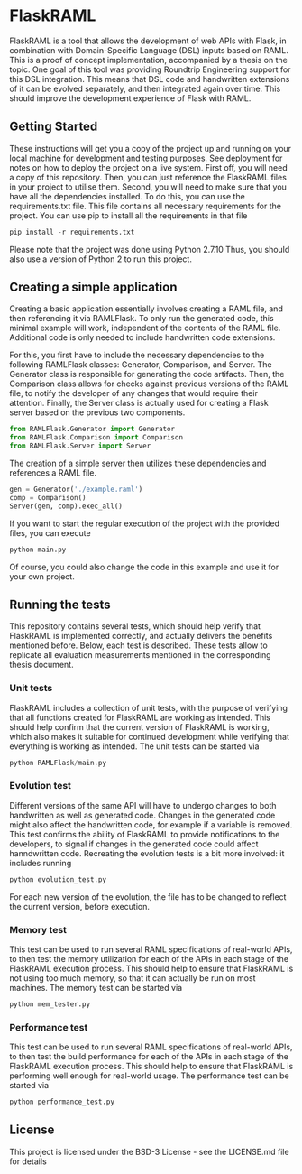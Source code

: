 # FlaskRAML
FlaskRAML is a tool that allows the development of web APIs with Flask, in combination with Domain-Specific Language (DSL) inputs based on RAML. This is a proof of concept implementation, accompanied by a thesis on the topic. One goal of this tool was providing Roundtrip Engineering support for this DSL integration. This means that DSL code and handwritten extensions of it can be evolved separately, and then integrated again over time. This should improve the development experience of Flask with RAML.

## Getting Started
These instructions will get you a copy of the project up and running on your local machine for development and testing purposes. See deployment for notes on how to deploy the project on a live system. First off, you will need a copy of this repository. Then, you can just reference the FlaskRAML files in your project to utilise them. Second, you will need to make sure that you have all the dependencies installed. To do this, you can use the requirements.txt file. This file contains all necessary requirements for the project. You can use pip to install all the requirements in that file
``` python
pip install -r requirements.txt
```
Please note that the project was done using Python 2.7.10 Thus, you should also use a version of Python 2 to run this project.

## Creating a simple application
Creating a basic application essentially involves creating a RAML file, and then referencing it via RAMLFlask. To only run the generated code, this minimal example will work, independent of the contents of the RAML file. Additional code is only needed to include handwritten code extensions.

For this, you first have to include the necessary dependencies to the following RAMLFlask classes: Generator, Comparison, and Server. The Generator class is responsible for generating the code artifacts. Then, the Comparison class allows for checks against previous versions of the RAML file, to notify the developer of any changes that would require their attention. Finally, the Server class is actually used for creating a Flask server based on the previous two components.
``` python
from RAMLFlask.Generator import Generator
from RAMLFlask.Comparison import Comparison
from RAMLFlask.Server import Server
```
The creation of a simple server then utilizes these dependencies and references a RAML file.
``` python
gen = Generator('./example.raml')
comp = Comparison()
Server(gen, comp).exec_all()
```

If you want to start the regular execution of the project with the provided files, you can execute
``` python
python main.py
```
Of course, you could also change the code in this example and use it for your own project.

## Running the tests
This repository contains several tests, which should help verify that FlaskRAML is implemented correctly, and actually delivers the benefits mentioned before. Below, each test is described. These tests allow to replicate all evaluation measurements mentioned in the corresponding thesis document.

### Unit tests
FlaskRAML includes a collection of unit tests, with the purpose of verifying that all functions created for FlaskRAML are working as intended. This should help confirm that the current version of FlaskRAML is working, which also makes it suitable for continued development while verifying that everything is working as intended. The unit tests can be started via
``` python
python RAMLFlask/main.py
```

### Evolution test
Different versions of the same API will have to undergo changes to both handwritten as well as generated code. Changes in the generated code might also affect the handwritten code, for example if a variable is removed. This test confirms the ability of FlaskRAML to provide notifications to the developers, to signal if changes in the generated code could affect hanndwritten code. Recreating the evolution tests is a bit more involved: it includes running
``` python
python evolution_test.py
```
For each new version of the evolution, the file has to be changed to reflect the current version, before execution.

### Memory test
This test can be used to run several RAML specifications of real-world APIs, to then test the memory utilization for each of the APIs in each stage of the FlaskRAML execution process. This should help to ensure that FlaskRAML is not using too much memory, so that it can actually be run on most machines. The memory test can be started via
``` python
python mem_tester.py
```

### Performance test
This test can be used to run several RAML specifications of real-world APIs, to then test the build performance for each of the APIs in each stage of the FlaskRAML execution process. This should help to ensure that FlaskRAML is performing well enough for real-world usage. The performance test can be started via
``` python
python performance_test.py
```

## License
This project is licensed under the BSD-3 License - see the LICENSE.md file for details
